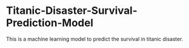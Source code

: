 # Titanic-Disaster-Survival-Prediction-Model
This is a machine learning model to predict the survival in titanic disaster.
